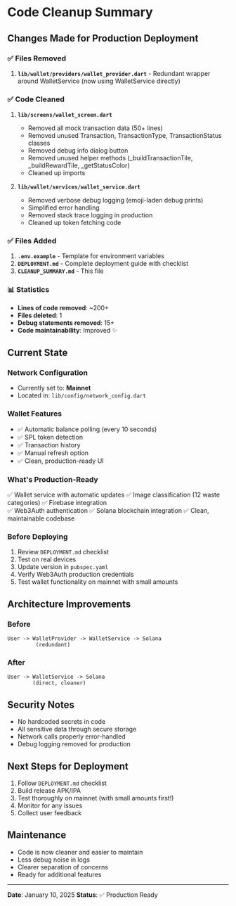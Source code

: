 # Code Cleanup Summary

## Changes Made for Production Deployment

### ✅ Files Removed
1. **`lib/wallet/providers/wallet_provider.dart`** - Redundant wrapper around WalletService (now using WalletService directly)

### ✅ Code Cleaned
1. **`lib/screens/wallet_screen.dart`**
   - Removed all mock transaction data (50+ lines)
   - Removed unused Transaction, TransactionType, TransactionStatus classes
   - Removed debug info dialog button
   - Removed unused helper methods (_buildTransactionTile, _buildRewardTile, _getStatusColor)
   - Cleaned up imports

2. **`lib/wallet/services/wallet_service.dart`**
   - Removed verbose debug logging (emoji-laden debug prints)
   - Simplified error handling
   - Removed stack trace logging in production
   - Cleaned up token fetching code

### ✅ Files Added
1. **`.env.example`** - Template for environment variables
2. **`DEPLOYMENT.md`** - Complete deployment guide with checklist
3. **`CLEANUP_SUMMARY.md`** - This file

### 📊 Statistics
- **Lines of code removed**: ~200+
- **Files deleted**: 1
- **Debug statements removed**: 15+
- **Code maintainability**: Improved ✨

## Current State

### Network Configuration
- Currently set to: **Mainnet** 
- Located in: `lib/config/network_config.dart`

### Wallet Features
- ✅ Automatic balance polling (every 10 seconds)
- ✅ SPL token detection
- ✅ Transaction history
- ✅ Manual refresh option
- ✅ Clean, production-ready UI

### What's Production-Ready
✅ Wallet service with automatic updates
✅ Image classification (12 waste categories)
✅ Firebase integration  
✅ Web3Auth authentication
✅ Solana blockchain integration
✅ Clean, maintainable codebase

### Before Deploying
1. Review `DEPLOYMENT.md` checklist
2. Test on real devices
3. Update version in `pubspec.yaml`
4. Verify Web3Auth production credentials
5. Test wallet functionality on mainnet with small amounts

## Architecture Improvements

### Before
```
User -> WalletProvider -> WalletService -> Solana
         (redundant)
```

### After
```
User -> WalletService -> Solana
        (direct, cleaner)
```

## Security Notes
- No hardcoded secrets in code
- All sensitive data through secure storage
- Network calls properly error-handled
- Debug logging removed for production

## Next Steps for Deployment
1. Follow `DEPLOYMENT.md` checklist
2. Build release APK/IPA
3. Test thoroughly on mainnet (with small amounts first!)
4. Monitor for any issues
5. Collect user feedback

## Maintenance
- Code is now cleaner and easier to maintain
- Less debug noise in logs
- Clearer separation of concerns
- Ready for additional features

---
**Date**: January 10, 2025
**Status**: ✅ Production Ready
